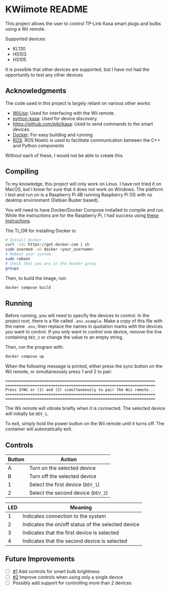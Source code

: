 # KWiimote README
This project allows the user to control TP-Link Kasa smart plugs and bulbs using a Wii remote. 

Supported devices:
- KL130
- HS103
- HS105

It is possible that other devices are supported, but I have not had the opportunity to test any other devices.

## Acknowledgments
The code used in this project is largely reliant on various other works:

- [WiiUse](https://github.com/wiiuse/wiiuse): Used for interfacing with the Wii remote.
- [python-kasa](https://github.com/python-kasa/python-kasa): Used for device discovery.
- https://github.com/piki/kasa: Used to send commands to the smart devices.
- [Docker](https://www.docker.com): For easy building and running
- [ROS](https://www.ros.org): ROS Noetic is used to facilitate communication between the C++ and Python components

Without each of these, I would not be able to create this.

## Compiling
To my knowledge, this project will only work on Linux. I have not tried it on MacOS, but I know for sure that it does not work on Windows. The platform I test and run on
is a Raspberry Pi 4B running Raspberry Pi OS with no desktop environment (Debian Buster based).

You will need to have Docker/Docker Compose installed to compile and run. While the instructions are for the Raspberry Pi, I had success using 
[these instructions](https://pimylifeup.com/raspberry-pi-docker/).

The TL;DR for installing Docker is:

```bash
# Install Docker
curl -sSL https://get.docker.com | sh
sudo usermod -aG docker <your_username>
# Reboot your system
sudo reboot
# Check that you are in the docker group
groups
```

Then, to build the image, run:
```bash
docker compose build
```

## Running
Before running, you will need to specify the devices to control. In the project root, there is a file called `.env.example`. Make a copy of this file with the name `.env`,
then replace the names in quotation marks with the devices you want to control. If you only want to control one device, remove the line containing `DEV_2` or change the 
value to an empty string.

Then, run the program with:

```bash
docker compose up
```

When the following message is printed, either press the sync button on the Wii remote, or simultaneously press 1 and 2 to pair:

```
==================================================================
==================================================================
Press SYNC or (1) and (2) simultaneously to pair the Wii remote...
==================================================================
==================================================================
```

The Wii remote will vibrate briefly when it is connected. The selected device will initially be `DEV_1`.

To exit, simply hold the power button on the Wii remote until it turns off. The container will automatically exit.

## Controls
| Button  | Action |
| ------------- | ------------- |
| A | Turn on the selected device |
| B | Turn off the selected device |
| 1 | Select the first device (`DEV_1`) |
| 2 | Select the second device (`DEV_2`) |

| LED  | Meaning |
| ------------- | ------------- |
| 1 | Indicates connection to the system |
| 2 | Indicates the on/off status of the selected device |
| 3 | Indicates that the first device is selected |
| 4 | Indicates that the second device is selected |

## Future Improvements
- [ ] [#1](https://github.com/dbguettler/kwiimote/issues/1) Add controls for smart bulb brightness
- [ ] [#2](https://github.com/dbguettler/kwiimote/issues/2) Improve controls when using only a single device
- [ ] Possibly add support for controlling more than 2 devices
